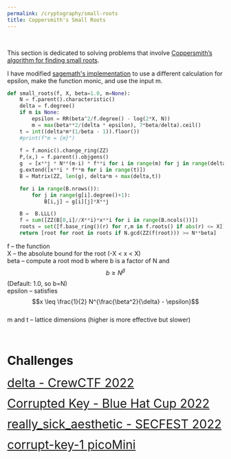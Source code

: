 ```yaml
---
permalink: /cryptography/small-roots
title: Coppersmith's Small Roots
---
```


<br>

This section is dedicated to solving problems that involve [Coppersmith’s algorithm for finding small roots](http://cr.yp.to/bib/2001/coppersmith.pdf).

I have modified [sagemath's implementation](https://doc.sagemath.org/html/en/reference/polynomial_rings/sage/rings/polynomial/polynomial_modn_dense_ntl.html#sage.rings.polynomial.polynomial_modn_dense_ntl.small_roots) to use a different calculation for epsilon, make the function monic, and use the input m.

```python
def small_roots(f, X, beta=1.0, m=None):
    N = f.parent().characteristic()
    delta = f.degree()
    if m is None:
        epsilon = RR(beta^2/f.degree() - log(2*X, N))
        m = max(beta**2/(delta * epsilon), 7*beta/delta).ceil()
    t = int((delta*m*(1/beta - 1)).floor())
    #print(f"m = {m}")
    
    f = f.monic().change_ring(ZZ)
    P,(x,) = f.parent().objgens()
    g  = [x**j * N**(m-i) * f**i for i in range(m) for j in range(delta)]
    g.extend([x**i * f**m for i in range(t)]) 
    B = Matrix(ZZ, len(g), delta*m + max(delta,t))

    for i in range(B.nrows()):
        for j in range(g[i].degree()+1):
            B[i,j] = g[i][j]*X**j

    B =  B.LLL()
    f = sum([ZZ(B[0,i]//X**i)*x**i for i in range(B.ncols())])
    roots = set([f.base_ring()(r) for r,m in f.roots() if abs(r) <= X])
    return [root for root in roots if N.gcd(ZZ(f(root))) >= N**beta]
```

f – the function <br>
X – the absolute bound for the root (-X < x < X) <br>
beta – compute a root mod b where b is a factor of N and $$b \geq N^β$$ (Default: 1.0, so b=N) <br>
epsilon – satisfies $$x \leq \frac{1}{2} N^{\frac{\beta^2}{\delta} - \epsilon}$$ <br>
m and t – lattice dimensions (higher is more effective but slower)

<br>

# Challenges


<span style="font-size:2em;">   [delta - CrewCTF 2022](/cryptography/small-roots/delta-CrewCTF-2022)       </span> <br>

<span style="font-size:2em;">   [Corrupted Key - Blue Hat Cup 2022](/cryptography/small-roots/Corrupted-Key-Blue-Hat-Cup-2022)       </span> <br>

<span style="font-size:2em;">   [really_sick_aesthetic - SECFEST 2022](/cryptography/small-roots/really-sick-aesthetic-SECFEST-2022)       </span> <br>

<span style="font-size:2em;">   [corrupt-key-1 picoMini](/cryptography/small-roots/corrupt-key-1-picoMini)       </span> <br>
